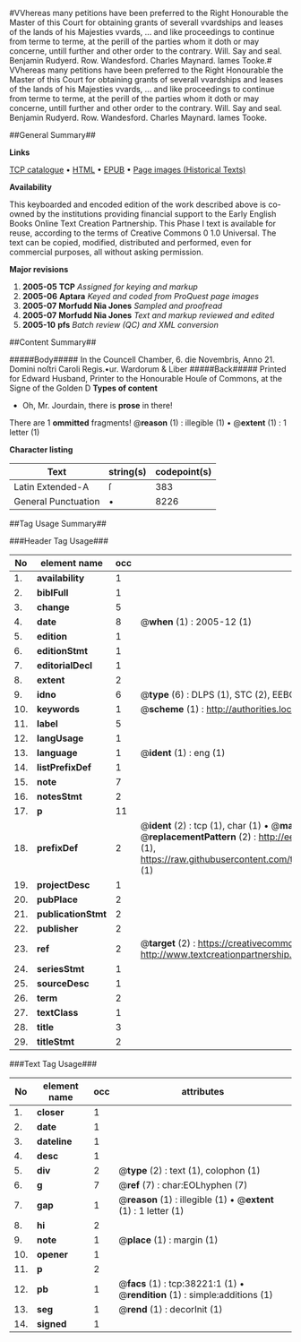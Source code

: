 #VVhereas many petitions have been preferred to the Right Honourable the Master of this Court for obtaining grants of severall vvardships and leases of the lands of his Majesties vvards, ... and like proceedings to continue from terme to terme, at the perill of the parties whom it doth or may concerne, untill further and other order to the contrary. Will. Say and seal. Benjamin Rudyerd. Row. Wandesford. Charles Maynard. Iames Tooke.#
VVhereas many petitions have been preferred to the Right Honourable the Master of this Court for obtaining grants of severall vvardships and leases of the lands of his Majesties vvards, ... and like proceedings to continue from terme to terme, at the perill of the parties whom it doth or may concerne, untill further and other order to the contrary. Will. Say and seal. Benjamin Rudyerd. Row. Wandesford. Charles Maynard. Iames Tooke.

##General Summary##

**Links**

[TCP catalogue](http://www.ota.ox.ac.uk/tcp/)  • 
[HTML](http://tei.it.ox.ac.uk/tcp/Texts-HTML/free/A65/A65622.html)  • 
[EPUB](http://tei.it.ox.ac.uk/tcp/Texts-EPUB/free/A65/A65622.epub) • 
[Page images (Historical Texts)](https://data.historicaltexts.jisc.ac.uk/view?pubId=eebo-99833743e&pageId=eebo-99833743e-38221-1)

**Availability**

This keyboarded and encoded edition of the
	       work described above is co-owned by the institutions
	       providing financial support to the Early English Books
	       Online Text Creation Partnership. This Phase I text is
	       available for reuse, according to the terms of Creative
	       Commons 0 1.0 Universal. The text can be copied,
	       modified, distributed and performed, even for
	       commercial purposes, all without asking permission.

**Major revisions**

1. __2005-05__ __TCP__ *Assigned for keying and markup*
1. __2005-06__ __Aptara__ *Keyed and coded from ProQuest page images*
1. __2005-07__ __Morfudd Nia Jones__ *Sampled and proofread*
1. __2005-07__ __Morfudd Nia Jones__ *Text and markup reviewed and edited*
1. __2005-10__ __pfs__ *Batch review (QC) and XML conversion*

##Content Summary##

#####Body#####
In the Councell Chamber, 6. die Novembris,
Anno 21. Domini noſtri Caroli Regis.•ur. Wardorum & Liber
#####Back#####
Printed for Edward Husband, Printer to the Honourable Houſe of Commons,
at the Signe of the Golden D
**Types of content**

  * Oh, Mr. Jourdain, there is **prose** in there!

There are 1 **ommitted** fragments! 
 @__reason__ (1) : illegible (1)  •  @__extent__ (1) : 1 letter (1)

**Character listing**


|Text|string(s)|codepoint(s)|
|---|---|---|
|Latin Extended-A|ſ|383|
|General Punctuation|•|8226|

##Tag Usage Summary##

###Header Tag Usage###

|No|element name|occ|attributes|
|---|---|---|---|
|1.|__availability__|1||
|2.|__biblFull__|1||
|3.|__change__|5||
|4.|__date__|8| @__when__ (1) : 2005-12 (1)|
|5.|__edition__|1||
|6.|__editionStmt__|1||
|7.|__editorialDecl__|1||
|8.|__extent__|2||
|9.|__idno__|6| @__type__ (6) : DLPS (1), STC (2), EEBO-CITATION (1), PROQUEST (1), VID (1)|
|10.|__keywords__|1| @__scheme__ (1) : http://authorities.loc.gov/ (1)|
|11.|__label__|5||
|12.|__langUsage__|1||
|13.|__language__|1| @__ident__ (1) : eng (1)|
|14.|__listPrefixDef__|1||
|15.|__note__|7||
|16.|__notesStmt__|2||
|17.|__p__|11||
|18.|__prefixDef__|2| @__ident__ (2) : tcp (1), char (1)  •  @__matchPattern__ (2) : ([0-9\-]+):([0-9IVX]+) (1), (.+) (1)  •  @__replacementPattern__ (2) : http://eebo.chadwyck.com/downloadtiff?vid=$1&page=$2 (1), https://raw.githubusercontent.com/textcreationpartnership/Texts/master/tcpchars.xml#$1 (1)|
|19.|__projectDesc__|1||
|20.|__pubPlace__|2||
|21.|__publicationStmt__|2||
|22.|__publisher__|2||
|23.|__ref__|2| @__target__ (2) : https://creativecommons.org/publicdomain/zero/1.0/ (1), http://www.textcreationpartnership.org/docs/. (1)|
|24.|__seriesStmt__|1||
|25.|__sourceDesc__|1||
|26.|__term__|2||
|27.|__textClass__|1||
|28.|__title__|3||
|29.|__titleStmt__|2||


###Text Tag Usage###

|No|element name|occ|attributes|
|---|---|---|---|
|1.|__closer__|1||
|2.|__date__|1||
|3.|__dateline__|1||
|4.|__desc__|1||
|5.|__div__|2| @__type__ (2) : text (1), colophon (1)|
|6.|__g__|7| @__ref__ (7) : char:EOLhyphen (7)|
|7.|__gap__|1| @__reason__ (1) : illegible (1)  •  @__extent__ (1) : 1 letter (1)|
|8.|__hi__|2||
|9.|__note__|1| @__place__ (1) : margin (1)|
|10.|__opener__|1||
|11.|__p__|2||
|12.|__pb__|1| @__facs__ (1) : tcp:38221:1 (1)  •  @__rendition__ (1) : simple:additions (1)|
|13.|__seg__|1| @__rend__ (1) : decorInit (1)|
|14.|__signed__|1||
